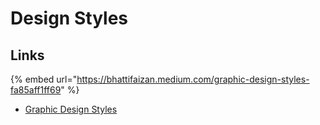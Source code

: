 # Design Styles

## Links

{% embed url="https://bhattifaizan.medium.com/graphic-design-styles-fa85aff1ff69" %}

* [Graphic Design Styles](https://medium.com/@bhattifaizan/graphic-design-styles-fa85aff1ff69)



